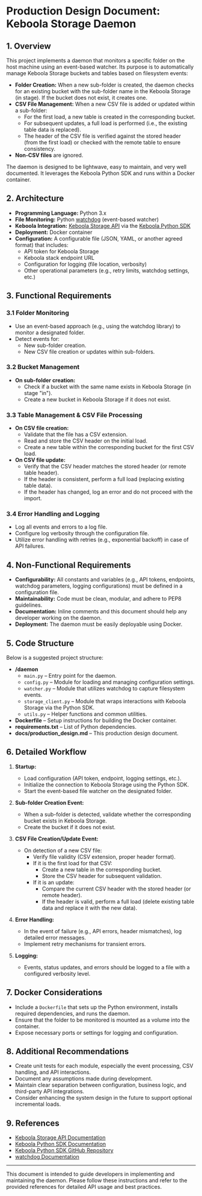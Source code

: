 # Production Design Document: Keboola Storage Daemon

## 1. Overview

This project implements a daemon that monitors a specific folder on the host machine using an event-based watcher. Its purpose is to automatically manage Keboola Storage buckets and tables based on filesystem events:
- **Folder Creation:** When a new sub-folder is created, the daemon checks for an existing bucket with the sub-folder name in the Keboola Storage (in stage). If the bucket does not exist, it creates one.
- **CSV File Management:** When a new CSV file is added or updated within a sub-folder:
  - For the first load, a new table is created in the corresponding bucket.
  - For subsequent updates, a full load is performed (i.e., the existing table data is replaced).
  - The header of the CSV file is verified against the stored header (from the first load) or checked with the remote table to ensure consistency.
- **Non-CSV files** are ignored.

The daemon is designed to be lightwave, easy to maintain, and very well documented. It leverages the Keboola Python SDK and runs within a Docker container.

## 2. Architecture

- **Programming Language:** Python 3.x
- **File Monitoring:** Python [watchdog](https://python-watchdog.readthedocs.io/) (event-based watcher)
- **Keboola Integration:** [Keboola Storage API](https://keboola.docs.apiary.io/#) via the [Keboola Python SDK](https://developers.keboola.com/integrate/storage/python-client/)
- **Deployment:** Docker container
- **Configuration:** A configurable file (JSON, YAML, or another agreed format) that includes:
  - API token for Keboola Storage
  - Keboola stack endpoint URL
  - Configuration for logging (file location, verbosity)
  - Other operational parameters (e.g., retry limits, watchdog settings, etc.)

## 3. Functional Requirements

### 3.1 Folder Monitoring
- Use an event-based approach (e.g., using the watchdog library) to monitor a designated folder.
- Detect events for:
  - New sub-folder creation.
  - New CSV file creation or updates within sub-folders.

### 3.2 Bucket Management
- **On sub-folder creation:**
  - Check if a bucket with the same name exists in Keboola Storage (in stage "in").
  - Create a new bucket in Keboola Storage if it does not exist.

### 3.3 Table Management & CSV File Processing
- **On CSV file creation:**
  - Validate that the file has a CSV extension.
  - Read and store the CSV header on the initial load.
  - Create a new table within the corresponding bucket for the first CSV load.
- **On CSV file update:**
  - Verify that the CSV header matches the stored header (or remote table header).
  - If the header is consistent, perform a full load (replacing existing table data).
  - If the header has changed, log an error and do not proceed with the import.

### 3.4 Error Handling and Logging
- Log all events and errors to a log file.
- Configure log verbosity through the configuration file.
- Utilize error handling with retries (e.g., exponential backoff) in case of API failures.

## 4. Non-Functional Requirements

- **Configurability:** All constants and variables (e.g., API tokens, endpoints, watchdog parameters, logging configurations) must be defined in a configuration file.
- **Maintainability:** Code must be clean, modular, and adhere to PEP8 guidelines.
- **Documentation:** Inline comments and this document should help any developer working on the daemon.
- **Deployment:** The daemon must be easily deployable using Docker.

## 5. Code Structure

Below is a suggested project structure:

- **/daemon**
  - `main.py` – Entry point for the daemon.
  - `config.py` – Module for loading and managing configuration settings.
  - `watcher.py` – Module that utilizes watchdog to capture filesystem events.
  - `storage_client.py` – Module that wraps interactions with Keboola Storage via the Python SDK.
  - `utils.py` – Helper functions and common utilities.
- **Dockerfile** – Setup instructions for building the Docker container.
- **requirements.txt** – List of Python dependencies.
- **docs/production_design.md** – This production design document.

## 6. Detailed Workflow

1. **Startup:**
   - Load configuration (API token, endpoint, logging settings, etc.).
   - Initialize the connection to Keboola Storage using the Python SDK.
   - Start the event-based file watcher on the designated folder.

2. **Sub-folder Creation Event:**
   - When a sub-folder is detected, validate whether the corresponding bucket exists in Keboola Storage.
   - Create the bucket if it does not exist.

3. **CSV File Creation/Update Event:**
   - On detection of a new CSV file:
     - Verify file validity (CSV extension, proper header format).
     - If it is the first load for that CSV:
       - Create a new table in the corresponding bucket.
       - Store the CSV header for subsequent validation.
     - If it is an update:
       - Compare the current CSV header with the stored header (or remote header).
       - If the header is valid, perform a full load (delete existing table data and replace it with the new data).

4. **Error Handling:**
   - In the event of failure (e.g., API errors, header mismatches), log detailed error messages.
   - Implement retry mechanisms for transient errors.

5. **Logging:**
   - Events, status updates, and errors should be logged to a file with a configured verbosity level.

## 7. Docker Considerations

- Include a `Dockerfile` that sets up the Python environment, installs required dependencies, and runs the daemon.
- Ensure that the folder to be monitored is mounted as a volume into the container.
- Expose necessary ports or settings for logging and configuration.

## 8. Additional Recommendations

- Create unit tests for each module, especially the event processing, CSV handling, and API interactions.
- Document any assumptions made during development.
- Maintain clear separation between configuration, business logic, and third-party API integrations.
- Consider enhancing the system design in the future to support optional incremental loads.

## 9. References

- [Keboola Storage API Documentation](https://keboola.docs.apiary.io/#)
- [Keboola Python SDK Documentation](https://developers.keboola.com/integrate/storage/python-client/)
- [Keboola Python SDK GitHub Repository](https://github.com/keboola/sapi-python-client/)
- [watchdog Documentation](https://python-watchdog.readthedocs.io/)

---

This document is intended to guide developers in implementing and maintaining the daemon. Please follow these instructions and refer to the provided references for detailed API usage and best practices.
